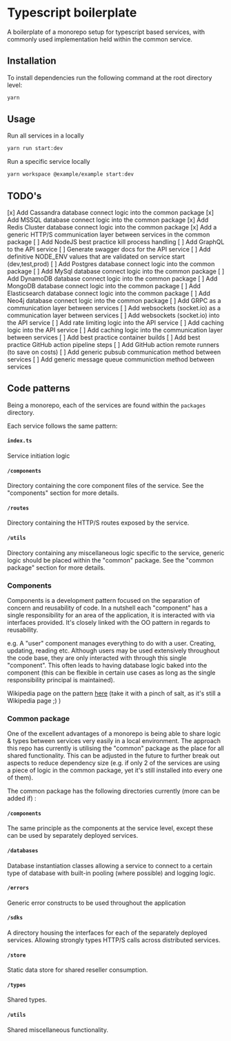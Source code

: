 # Typescript boilerplate
A boilerplate of a monorepo setup for typescript based services, with commonly used implementation held within the common service.

## Installation
To install dependencies run the following command at the root directory level:

```bash
yarn
```

## Usage
Run all services in a locally
```bash
yarn run start:dev
```

Run a specific service locally
```bash
yarn workspace @example/example start:dev
```

## TODO's
[x] Add Cassandra database connect logic into the common package
[x] Add MSSQL database connect logic into the common package
[x] Add Redis Cluster database connect logic into the common package
[x] Add a generic HTTP/S communication layer between services in the common package
[ ] Add NodeJS best practice kill process handling
[ ] Add GraphQL to the API service
[ ] Generate swagger docs for the API service
[ ] Add definitive NODE_ENV values that are validated on service start (dev,test,prod)
[ ] Add Postgres database connect logic into the common package
[ ] Add MySql database connect logic into the common package
[ ] Add DynamoDB database connect logic into the common package
[ ] Add MongoDB database connect logic into the common package
[ ] Add Elasticsearch database connect logic into the common package
[ ] Add Neo4j database connect logic into the common package
[ ] Add GRPC as a communication layer between services
[ ] Add websockets (socket.io) as a communication layer between services
[ ] Add websockets (socket.io) into the API service
[ ] Add rate limiting logic into the API service
[ ] Add caching logic into the API service
[ ] Add caching logic into the communication layer between services
[ ] Add best practice container builds
[ ] Add best practice GitHub action pipeline steps
[ ] Add GitHub action remote runners (to save on costs)
[ ] Add generic pubsub communication method between services
[ ] Add generic message queue communiction method between services

## Code patterns
Being a monorepo, each of the services are found within the `packages` directory.

Each service follows the same pattern:

#### `index.ts`
Service initiation logic

#### `/components`
Directory containing the core component files of the service. See the "components" section for more details.

#### `/routes`
Directory containing the HTTP/S routes exposed by the service.

#### `/utils`
Directory containing any miscellaneous logic specific to the service, generic logic should be placed within the "common" package. See the "common package" section for more details.   

### Components
Components is a development pattern focused on the separation of concern and reusability of code. In a nutshell each "component" has a single responsibility for an area of the application, it is interacted with via interfaces provided. It's closely linked with the OO pattern in regards to reusability. 

e.g. A "user" component manages everything to do with a user. Creating, updating, reading etc. Although users may be used extensively throughout the code base, they are only interacted with through this single "component". This often leads to having database logic baked into the component (this can be flexible in certain use cases as long as the single responsibility principal is maintained).

Wikipedia page on the pattern [here](https://en.wikipedia.org/wiki/Component-based_software_engineering) (take it with a pinch of salt, as it's still a Wikipedia page ;) )

### Common package
One of the excellent advantages of a monorepo is being able to share logic & types between services very easily in a local environment. The approach this repo has currently is utilising the "common" package as the place for all shared functionality. This can be adjusted in the future to further break out aspects to reduce dependency size (e.g. if only 2 of the services are using a piece of logic in the common package, yet it's still installed into every one of them).

The common package has the following directories currently (more can be added if) :

#### `/components`
The same principle as the components at the service level, except these can be used by separately deployed services.

#### `/databases`
Database instantiation classes allowing a service to connect to a certain type of database with built-in pooling (where possible) and logging logic.

#### `/errors`
Generic error constructs to be used throughout the application

#### `/sdks`
A directory housing the interfaces for each of the separately deployed services. Allowing strongly types HTTP/S calls across distributed services.

#### `/store`
Static data store for shared reseller consumption.

#### `/types`
Shared types.

#### `/utils`
Shared miscellaneous functionality.
